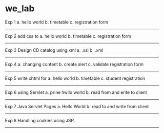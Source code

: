 # we_lab
Exp 1 
  a. hello world
  b. timetable
  c. registration form
___________________________
Exp 2 add css to 
  a. hello world
  b. timetable
  c. registration form
___________________________
Exp 3
  Design CD catalog using xml
    a. .xsl
    b. .xml
___________________________
Exp 4 
  a. changing content
  b. create alert
  c. validate registration form
___________________________
Exp 5 write xhtml for
  a. hello world
  b. timetable
  c. student registration
___________________________
Exp 6 using Servlet
  a.  prine hwllo world
  b. read from and erite to client
___________________________
Exp 7 Java Servlet Pages
  a. Hello World
  b. read to and write from client
___________________________
Exp 8
  Handling cookies using JSP.
___________________________
  
